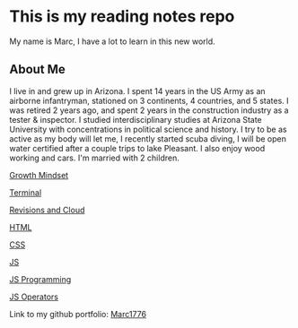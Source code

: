 # This is my reading notes repo

My name is Marc, I have a lot to learn in this new world. 

## About Me

I live in and grew up in Arizona.  I spent 14 years in the US Army as an airborne infantryman, stationed on 3 continents, 4 countries, and 5 states.  I was retired 2 years ago, and spent 2 years in the construction industry as a tester & inspector.  I studied interdisciplinary studies at Arizona State University with concentrations in political science and history.  I try to be as active as my body will let me, I recently started scuba diving, I will be open water certified after a couple trips to lake Pleasant.  I also enjoy wood working and cars.  I'm married with 2 children.

[Growth Mindset](https://marc1776.github.io/reading-notes-codefellows/class1growthmindset)

[Terminal](https://marc1776.github.io/reading-notes-codefellows/class2terminal)

[Revisions and Cloud](https://marc1776.github.io/reading-notes-codefellows/class3)

[HTML](https://marc1776.github.io/reading-notes-codefellows/class4html)

[CSS](https://marc1776.github.io/reading-notes-codefellows/class5css)

[JS](https://marc1776.github.io/reading-notes-codefellows/class6js)

[JS Programming](https://marc1776.github.io/reading-notes-codefellows/class7jsprogramming)

[JS Operators](https://marc1776.github.io/reading-notes-codefellows/class8operators)


Link to my github portfolio:  [Marc1776](https://github.com/marc1776)


